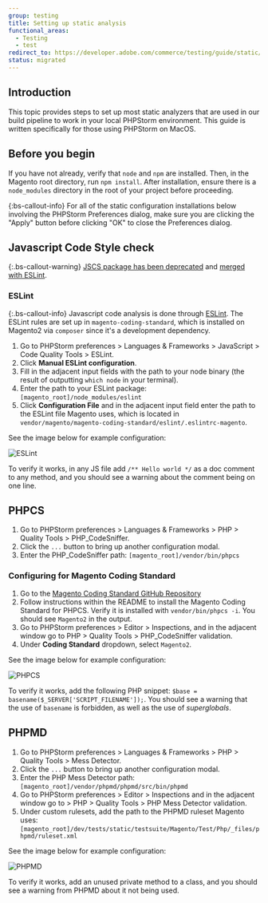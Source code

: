 ```yaml
---
group: testing
title: Setting up static analysis
functional_areas:
  - Testing
  - test
redirect_to: https://developer.adobe.com/commerce/testing/guide/static/analysis/
status: migrated
---
```


## Introduction

This topic provides steps to set up most static analyzers that are used in our build pipeline to work in your local PHPStorm environment. This guide is written specifically for those using PHPStorm on MacOS.

## Before you begin

If you have not already, verify that `node` and `npm` are installed. Then, in the Magento root directory, run `npm install`.  After installation, ensure there is a `node_modules` directory in the root of your project before proceeding.

{:bs-callout-info}
For all of the static configuration installations below involving the PHPStorm Preferences dialog, make sure you are clicking the "Apply" button before clicking "OK" to close the Preferences dialog.

## Javascript Code Style check

{:.bs-callout-warning}
[JSCS package has been deprecated](https://www.npmjs.com/package/jscs) and [merged with ESLint](https://eslint.org/blog/2016/04/welcoming-jscs-to-eslint).

### ESLint

{:.bs-callout-info}
Javascript code analysis is done through [ESLint]({{site.baseurl}}/guides/v2.4/coding-standards/code-standard-javascript.html#eslint-code-analysis).
The ESLint rules are set up in `magento-coding-standard`, which is installed on Magento2 via `composer` since it's a development dependency.

1. Go to PHPStorm preferences > Languages & Frameworks > JavaScript > Code Quality Tools > ESLint.
1. Click **Manual ESLint configuration**.
1. Fill in the adjacent input fields with the path to your node binary (the result of outputting `which node` in your terminal).
1. Enter the path to your ESLint package: `[magento_root]/node_modules/eslint`
1. Click **Configuration File** and in the adjacent input field enter the path to the ESLint file Magento uses, which is located in `vendor/magento/magento-coding-standard/eslint/.eslintrc-magento`.

See the image below for example configuration:

![ESLint]({{site.baseurl}}/common/images/static-eslint.png)

To verify it works, in any JS file add `/** Hello world */` as a doc comment to any method, and you should see a warning about the comment being on one line.

## PHPCS

1. Go to PHPStorm preferences > Languages & Frameworks > PHP > Quality Tools > PHP_CodeSniffer.
1. Click the `...` button to bring up another configuration modal.
1. Enter the PHP_CodeSniffer path: `[magento_root]/vendor/bin/phpcs`

### Configuring for Magento Coding Standard

1. Go to the [Magento Coding Standard GitHub Repository](https://github.com/magento/magento-coding-standard)
1. Follow instructions within the README to install the Magento Coding Standard for PHPCS.  Verify it is installed with `vendor/bin/phpcs -i`.  You should see `Magento2` in the output.
1. Go to PHPStorm preferences > Editor > Inspections, and in the adjacent window go to PHP > Quality Tools > PHP_CodeSniffer validation.
1. Under **Coding Standard** dropdown, select `Magento2`.

See the image below for example configuration:

![PHPCS]({{site.baseurl}}/common/images/static-codesniff.png)

To verify it works, add the following PHP snippet: `$base = basename($_SERVER['SCRIPT_FILENAME']);`.  You should see a warning that the use of `basename` is forbidden, as well as the use of _superglobals_.

## PHPMD

1. Go to PHPStorm preferences > Languages & Frameworks > PHP > Quality Tools > Mess Detector.
1. Click the `...` button to bring up another configuration modal.
1. Enter the PHP Mess Detector path: `[magento_root]/vendor/phpmd/phpmd/src/bin/phpmd`
1. Go to PHPStorm preferences > Editor > Inspections and in the adjacent window go to  > PHP > Quality Tools > PHP Mess Detector validation.
1. Under custom rulesets, add the path to the PHPMD ruleset Magento uses: `[magento_root]/dev/tests/static/testsuite/Magento/Test/Php/_files/phpmd/ruleset.xml`

See the image below for example configuration:

![PHPMD]({{site.baseurl}}/common/images/static-md.png)

To verify it works, add an unused private method to a class, and you should see a warning from PHPMD about it not being used.

